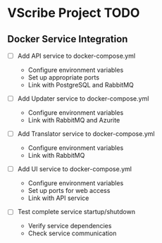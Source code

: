 # VScribe Project TODO

## Docker Service Integration
- [ ] Add API service to docker-compose.yml
  - Configure environment variables
  - Set up appropriate ports
  - Link with PostgreSQL and RabbitMQ

- [ ] Add Updater service to docker-compose.yml
  - Configure environment variables
  - Link with RabbitMQ and Azurite

- [ ] Add Translator service to docker-compose.yml
  - Configure environment variables
  - Link with RabbitMQ

- [ ] Add UI service to docker-compose.yml
  - Configure environment variables
  - Set up ports for web access
  - Link with API service

- [ ] Test complete service startup/shutdown
  - Verify service dependencies
  - Check service communication
